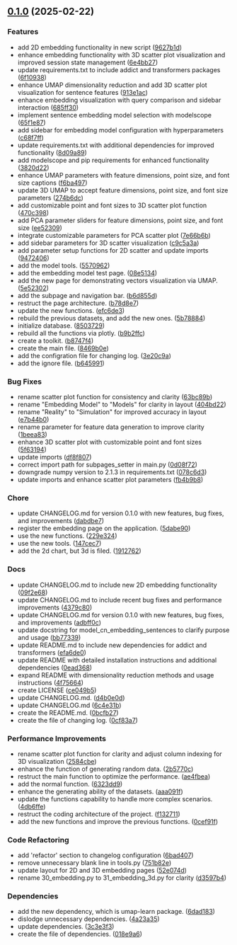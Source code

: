 <!-- insertion marker -->
<a name="0.1.0"></a>

## [0.1.0](https://github.com///compare/36081daabae33f6560bc7c61214158f7d738e897...0.1.0) (2025-02-22)

### Features

- add 2D embedding functionality in new script ([9627b1d](https://github.com///commit/9627b1dbfb64bf88c646c573e4b866a0d391c16d))
- enhance embedding functionality with 3D scatter plot visualization and improved session state management ([6e4bb27](https://github.com///commit/6e4bb27ea9312665f688c90dc06776762b42e72f))
- update requirements.txt to include addict and transformers packages ([6f10938](https://github.com///commit/6f10938363ba73e7648ce4cd92d56ca46b5349bd))
- enhance UMAP dimensionality reduction and add 3D scatter plot visualization for sentence features ([913e1ac](https://github.com///commit/913e1ace0b45aac54c4518f02b50f63c05c76866))
- enhance embedding visualization with query comparison and sidebar interaction ([685ff30](https://github.com///commit/685ff30f02935d30150b6d13fb91972626b910c3))
- implement sentence embedding model selection with modelscope ([65f1e87](https://github.com///commit/65f1e8735dec41e7026ac2934423b4c7298b09fc))
- add sidebar for embedding model configuration with hyperparameters ([c68f7ff](https://github.com///commit/c68f7ffcca478bfed895da8feaf4689f41f3fef9))
- update requirements.txt with additional dependencies for improved functionality ([8d09a89](https://github.com///commit/8d09a89c6098fde6021b257d0bb7ac9614189793))
- add modelscope and pip requirements for enhanced functionality ([3820d22](https://github.com///commit/3820d2257d226a95dc259b25ef3b67601ef1b30b))
- enhance UMAP parameters with feature dimensions, point size, and font size captions ([f6ba497](https://github.com///commit/f6ba497d7b53b7556db13c35f2fe325eb98bbe59))
- update 3D UMAP to accept feature dimensions, point size, and font size parameters ([274b6dc](https://github.com///commit/274b6dc4bc4b52ae50820351f5252df094eb356a))
- add customizable point and font sizes to 3D scatter plot function ([470c398](https://github.com///commit/470c3985263753b9931416599a949574086dce59))
- add PCA parameter sliders for feature dimensions, point size, and font size ([ee52309](https://github.com///commit/ee5230946ea5fc06e279a35a414794c296b68a54))
- integrate customizable parameters for PCA scatter plot ([7e66b6b](https://github.com///commit/7e66b6b17d29a0952356fe42e01766e917ea2d23))
- add sidebar parameters for 3D scatter visualization ([c9c5a3a](https://github.com///commit/c9c5a3a1c96f70648946e5e6f610dc25c3377680))
- add parameter setup functions for 2D scatter and update imports ([9472406](https://github.com///commit/94724062469919ccf7d55be614a1840888443895))
- add the model tools. ([5570962](https://github.com///commit/55709626a1ab10d577ac5beaec31a282a1fd339f))
- add the embedding model test page. ([08e5134](https://github.com///commit/08e51341e49eaa9a889f63d0e683fa43128eaf6e))
- add the new page for demonstrating vectors visualization via UMAP. ([5e52302](https://github.com///commit/5e52302dd5601bfcd024122fb57b5c1fd50c681f))
- add the subpage and navigation bar. ([b6d855d](https://github.com///commit/b6d855d23ba16d8aa29f39a5fe325798ae0031c1))
- restruct the page architecture. ([b78d8e7](https://github.com///commit/b78d8e73d3cd90417b38999d9cbc1dad94cbc681))
- update the new functions. ([efc6de3](https://github.com///commit/efc6de3f7a75e72704548fdd3f6626984a06ca13))
- rebuild the previous datasets, and add the new ones. ([5b78884](https://github.com///commit/5b78884c85fbbeb5dc6c3d20c92291b327281393))
- initialize database. ([8503729](https://github.com///commit/850372949e007b57f0a79f6877aa500d05f6bf41))
- rebuild all the functions via plotly. ([b9b2ffc](https://github.com///commit/b9b2ffc799aee805e300453a374c11a77799ee0c))
- create a toolkit. ([b8747f4](https://github.com///commit/b8747f4e7de499979b081a973aa418fc18349aee))
- create the main file. ([8469b0e](https://github.com///commit/8469b0e8e58b842c18e102cbca0d49cb32c97104))
- add the configration file for changing log. ([3e20c9a](https://github.com///commit/3e20c9a314e72e5a4966136e9909f36bb3876cfb))
- add the ignore file. ([b645991](https://github.com///commit/b645991c5c521505a4f028b11e8012045e1df37f))

### Bug Fixes

- rename scatter plot function for consistency and clarity ([63bc89b](https://github.com///commit/63bc89b3c9bd64f356a8368e49b2404e74b10d5a))
- rename "Embedding Model" to "Models" for clarity in layout ([404bd22](https://github.com///commit/404bd2276961c14cd9e748c66b20a90b32d6fa59))
- rename "Reality" to "Simulation" for improved accuracy in layout ([e7b44b0](https://github.com///commit/e7b44b0c4de39cce6dd8e234668fcbcd9254a632))
- rename parameter for feature data generation to improve clarity ([1beea83](https://github.com///commit/1beea83893a77840147741b2d131d3d42b9fe442))
- enhance 3D scatter plot with customizable point and font sizes ([5f63194](https://github.com///commit/5f63194a66a30eec3d79fbc97477b30d52e21e7c))
- update imports ([df8f807](https://github.com///commit/df8f8070721289c165dd937fc908aa233327704e))
- correct import path for subpages_setter in main.py ([0d08f72](https://github.com///commit/0d08f7257df953db67aecacd125c591c98d4e4d5))
- downgrade numpy version to 2.1.3 in requirements.txt ([078c6d3](https://github.com///commit/078c6d31fd6174110c8cf300abe47f0c88cd3990))
- update imports and enhance scatter plot parameters ([fb4b9b8](https://github.com///commit/fb4b9b8d07672961feb200c0bc231be3e06d7a96))

### Chore

- update CHANGELOG.md for version 0.1.0 with new features, bug fixes, and improvements ([dabdbe7](https://github.com///commit/dabdbe78445eb1e5cd6d9b29179e4ebbb80bd498))
- register the embedding page on the application. ([5dabe90](https://github.com///commit/5dabe905d9429c9e68a1f30690472ac2cb945059))
- use the new functions. ([229e324](https://github.com///commit/229e32486ad2946fe067f85cba2c596e571e8499))
- use the new tools. ([147cec7](https://github.com///commit/147cec7f7b1f85ec540fdb9cb6da241e6123b6cd))
- add the 2d chart, but 3d is filed. ([1912762](https://github.com///commit/1912762a8e0d674c6f83d2ece3caadb620dc3cad))

### Docs

- update CHANGELOG.md to include new 2D embedding functionality ([09f2e68](https://github.com///commit/09f2e680232807901f926ac443b196107400849c))
- update CHANGELOG.md to include recent bug fixes and performance improvements ([4379c80](https://github.com///commit/4379c8019e00d002640fd533d45c0758de16ce85))
- update CHANGELOG.md for version 0.1.0 with new features, bug fixes, and improvements ([adbff0c](https://github.com///commit/adbff0cee7e705847e489d85cbbc9b624d331691))
- update docstring for model_cn_embedding_sentences to clarify purpose and usage ([bb77339](https://github.com///commit/bb77339452e9990279037d8668f5931d78f1a3c7))
- update README.md to include new dependencies for addict and transformers ([efa6de0](https://github.com///commit/efa6de0a0abee182f7321d35c89b0a7bd81a6c4d))
- update README with detailed installation instructions and additional dependencies ([0ead368](https://github.com///commit/0ead368c8bf4b0c6c05ffbeb2ebe5cff704df4af))
- expand README with dimensionality reduction methods and usage instructions ([4f75664](https://github.com///commit/4f75664d41dfeaf195fd4ea7bc3910308eccd6aa))
- create LICENSE ([ce049b5](https://github.com///commit/ce049b5a44e26acad81cf6706bc9301187eba3fa))
- update CHANGELOG.md. ([d4b0e0d](https://github.com///commit/d4b0e0d9e8c00508e6bcf2bebce48f88873bb445))
- update CHANGELOG.md ([6c4e31b](https://github.com///commit/6c4e31b0f3e4e8bd8fc01aea79b929cd76e0d4d7))
- create the README.md. ([0bcfb27](https://github.com///commit/0bcfb27c9cd8b6beb5f8b6e651c6c5cd7dad7ebd))
- create the file of changing log. ([0cf83a7](https://github.com///commit/0cf83a75794b621717f00347442021e9c3498869))

### Performance Improvements

- rename scatter plot function for clarity and adjust column indexing for 3D visualization ([2584cbe](https://github.com///commit/2584cbe13cdc02c963cbce896838834faa8bc57f))
- enhance the function of generating random data. ([2b5770c](https://github.com///commit/2b5770c08e98810d686cdc90f04aeb4d3000e619))
- restruct the main function to optimize the performance. ([ae4fbea](https://github.com///commit/ae4fbea4be2baaf1a297434f6fda689913dcc671))
- add the normal function. ([6323dd9](https://github.com///commit/6323dd9fde109ed3766e72d2f44ea86be61dc78b))
- enhance the generating ability of the datasets. ([aaa091f](https://github.com///commit/aaa091f0a9ef0b8aa202037118394c1a378d1dc4))
- update the functions capability to handle more complex scenarios. ([4db6ffe](https://github.com///commit/4db6ffe894f932cb02820a3314fc34fd27c6b49f))
- restruct the coding architecture of the project. ([f132711](https://github.com///commit/f13271115f76e7fa259b1d9d7caecab6d3e58450))
- add the new functions and improve the previous functions. ([0cef91f](https://github.com///commit/0cef91fc9875d44b982edb7b637e82776de0d871))

### Code Refactoring

- add 'refactor' section to changelog configuration ([6bad407](https://github.com///commit/6bad40702dab29724dd1fb9295dc88e89ef86943))
- remove unnecessary blank line in tools.py ([751b82e](https://github.com///commit/751b82ef7d2600fc2998f8cd1ed874e888322f75))
- update layout for 2D and 3D embedding pages ([52e074d](https://github.com///commit/52e074d9851f1592ddd362fe69ae03cac22dcb9c))
- rename 30_embedding.py to 31_embedding_3d.py for clarity ([d3597b4](https://github.com///commit/d3597b41a43b6fb71de063f3c56b076f119562fd))

### Dependencies

- add the new dependency, which is umap-learn package. ([6dad183](https://github.com///commit/6dad183c4d7c85161a6982e6bc6bcf9a5cc87bac))
- dislodge unnecessary dependencies. ([4a23a35](https://github.com///commit/4a23a355ee670454b6de3eb3b0f5e206b4b7c3f0))
- update dependencies. ([3c3e3f3](https://github.com///commit/3c3e3f3a9025727a4553c9be016ed12ba7f9689f))
- create the file of dependencies. ([018e9a6](https://github.com///commit/018e9a666e4adc95bc56f007f5f3edcef6e7127a))


